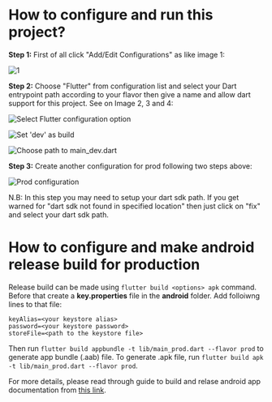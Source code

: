 # How to configure and run this project?

**Step 1:** First of all click "Add/Edit Configurations" as like image 1:

<img align="center" alt="1" src="repo_data/flutter_template_1.png" />

**Step 2:** Choose "Flutter" from configuration list and select your Dart entrypoint path according
to your flavor then give a name and allow dart support for this project. See on Image 2, 3 and 4:

![Select Flutter configuration option](repo_data/flutter_template_2.png)

![Set 'dev' as build](https://user-images.githubusercontent.com/3769029/137329967-6a2421ce-98c7-4f42-9393-8817b2607678.png)

![Choose path to main_dev.dart](https://user-images.githubusercontent.com/3769029/137330462-303463b1-6b00-4755-9b96-a04d4546df4d.png)

**Step 3:** Create another configuration for prod following two steps above:

![Prod configuration](https://user-images.githubusercontent.com/3769029/137330499-ff822737-943a-493d-932e-09eb8afa9414.png)

N.B: In this step you may need to setup your dart sdk path. If you get warned for 
"dart sdk not found in specified location" then just click on "fix" and select your dart sdk path.

# How to configure and make android release build for production
Release build can be made using `flutter build <options> apk` command. Before that create a **key.properties** file in the **android** folder. Add folloiwng lines to that file:
```
keyAlias=<your keystore alias>
password=<your keystore password>
storeFile=<path to the keystore file>
```
Then run `flutter build appbundle -t lib/main_prod.dart --flavor prod` to generate app bundle (.aab) file. To generate .apk file, run `flutter build apk -t lib/main_prod.dart --flavor prod`.

For more details, please read through guide to build and relase android app documentation from [this link](https://docs.flutter.dev/deployment/android).